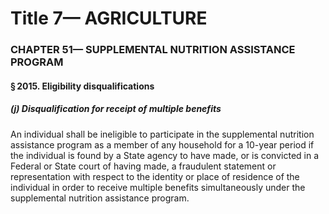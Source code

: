 
# Title 7— AGRICULTURE
### CHAPTER 51— SUPPLEMENTAL NUTRITION ASSISTANCE PROGRAM
#### § 2015. Eligibility disqualifications
##### (j) Disqualification for receipt of multiple benefits

An individual shall be ineligible to participate in the supplemental nutrition assistance program as a member of any household for a 10-year period if the individual is found by a State agency to have made, or is convicted in a Federal or State court of having made, a fraudulent statement or representation with respect to the identity or place of residence of the individual in order to receive multiple benefits simultaneously under the supplemental nutrition assistance program.
